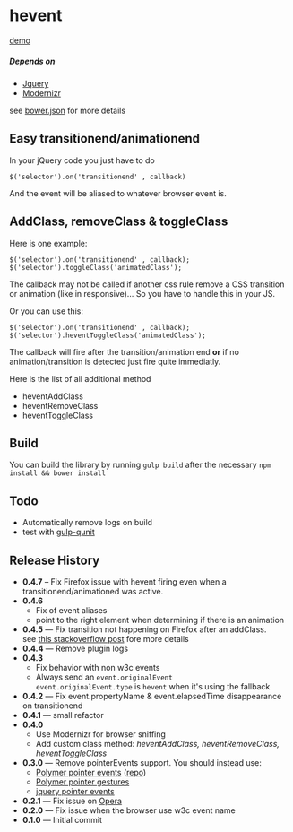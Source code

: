 # hevent

[demo](http://hiswe.github.io/hevent/)

##### Depends on

- [Jquery](http://jquery.com/)
- [Modernizr](http://modernizr.com/)

see [bower.json](https://github.com/Hiswe/hevent/blob/master/bower.json) for more details


## Easy transitionend/animationend

In your jQuery code you just have to do

```
$('selector').on('transitionend' , callback)
```
And the event will be aliased to whatever browser event is.

## AddClass, removeClass & toggleClass

Here is one example:

```
$('selector').on('transitionend' , callback);  
$('selector').toggleClass('animatedClass');
```

The callback may not be called if another css rule remove a CSS transition or animation (like in responsive)… So you have to handle this in your JS.

Or you can use this:

```
$('selector').on('transitionend' , callback);
$('selector').heventToggleClass('animatedClass');
```

The callback will fire after the transition/animation end
**or**
if no animation/transition is detected just fire quite immediatly.

Here is the list of all additional method

- heventAddClass
- heventRemoveClass
- heventToggleClass

## Build

You can build the library by running ```gulp build``` after the necessary ```npm install && bower install```

## Todo

- Automatically remove logs on build 
- test with [gulp-qunit](https://www.npmjs.org/package/gulp-qunit)

## Release History

- **0.4.7** – Fix Firefox issue with hevent firing even when a transitionend/animationed was active. 
- **0.4.6**  
  - Fix of event aliases
  - point to the right element when determining if there is an animation
- **0.4.5**  — Fix transition not happening on Firefox after an addClass.  
  see [this stackoverflow post](http://stackoverflow.com/questions/7069167/css-transition-not-firing) fore more details
- **0.4.4**  — Remove plugin logs
- **0.4.3**
  - Fix behavior with non w3c events
  - Always send an ```event.originalEvent```  
  ```event.originalEvent.type``` is ```hevent``` when it's using the fallback
- **0.4.2** — Fix event.propertyName & event.elapsedTime disappearance on transitionend
- **0.4.1** — small refactor
- **0.4.0**
  - Use Modernizr for browser sniffing
  - Add custom class method: *heventAddClass, heventRemoveClass, heventToggleClass*
- **0.3.0** — Remove pointerEvents support. You should instead use:
  - [Polymer pointer events](http://www.polymer-project.org/platform/pointer-events.html) ([repo](https://github.com/polymer/PointerEvents))
  - [Polymer pointer gestures](https://github.com/Polymer/PointerGestures)
  - [jquery pointer events](https://github.com/jquery/jquery-pointer-events)
- **0.2.1** — Fix issue on [Opera](http://ianlunn.co.uk/articles/opera-12-otransitionend-bugs-and-workarounds/)
- **0.2.0** — Fix issue when the browser use w3c event name
- **0.1.0** — Initial commit
